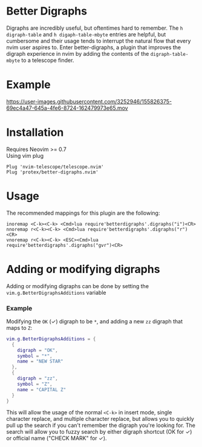 
# Better Digraphs
Digraphs are incredibly useful, but oftentimes hard to remember. The `h digraph-table` and `h digaph-table-mbyte` entries are helpful, but cumbersome and their usage tends to interrupt the natural flow that every nvim user aspires to. Enter better-digraphs, a plugin that improves the digraph experience in nvim by adding the contents of the `digraph-table-mbyte` to a telescope finder.

# Example
https://user-images.githubusercontent.com/3252946/155826375-69ec4a47-645a-4fe6-8724-162479973e65.mov

# Installation
Requires Neovim >= 0.7  
Using vim plug
```vim
Plug 'nvim-telescope/telescope.nvim'
Plug 'protex/better-digraphs.nvim'
```


# Usage
The recommended mappings for this plugin are the following:
```vim
inoremap <C-k><C-k> <Cmd>lua require'betterdigraphs'.digraphs("i")<CR>
nnoremap r<C-k><C-k> <Cmd>lua require'betterdigraphs'.digraphs("r")<CR>
vnoremap r<C-k><C-k> <ESC><Cmd>lua require'betterdigraphs'.digraphs("gvr")<CR>
```

# Adding or modifying digraphs
Adding or modifying digraphs can be done by setting the `vim.g.BetterDigraphsAdditions` variable

### Example
Modifying the `OK` (✓) digraph to be `*`, and adding a new `zz` digraph that maps to `Z`:
```lua
vim.g.BetterDigraphsAdditions = {
  {
    digraph = "OK",
    symbol = "*",
    name = "NEW STAR"
  },
  {
    digraph = "zz",
    symbol = "Z",
    name = "CAPITAL Z"
  }
}
```

This will allow the usage of the normal `<C-k>` in insert mode, single character replace, and multiple character replace, but allows you to quickly pull up the search if you can't remember the digraph you're looking for. The search will allow you to fuzzy search by either digraph shortcut (OK for ✓) or official name ("CHECK MARK" for ✓).
